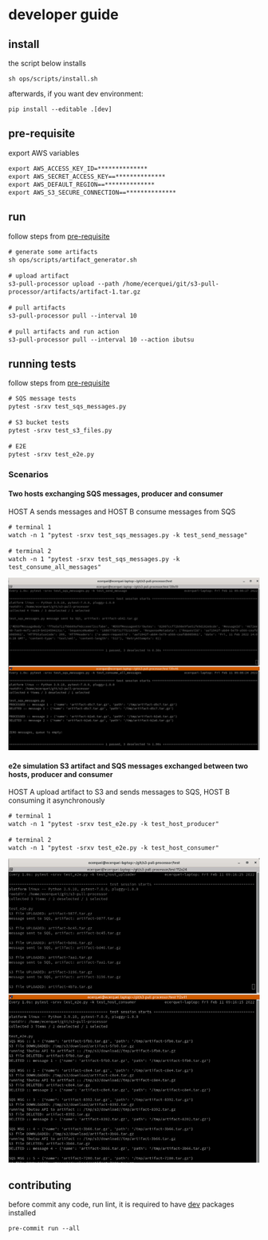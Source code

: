 # developer guide

## install

the script below installs

```shell
sh ops/scripts/install.sh
```

afterwards, if you want  dev environment:

```shell
pip install --editable .[dev]
```

## pre-requisite

export AWS variables

```shell
export AWS_ACCESS_KEY_ID=**************
export AWS_SECRET_ACCESS_KEY==**************
export AWS_DEFAULT_REGION==**************
export AWS_S3_SECURE_CONNECTION==**************
```

## run

follow steps from [pre-requisite](developer_guide.md#pre-requisite)

```shell
# generate some artifacts
sh ops/scripts/artifact_generator.sh

# upload artifact
s3-pull-processor upload --path /home/ecerquei/git/s3-pull-processor/artifacts/artifact-1.tar.gz

# pull artifacts
s3-pull-processor pull --interval 10

# pull artifacts and run action
s3-pull-processor pull --interval 10 --action ibutsu
```

## running tests

follow steps from [pre-requisite](developer_guide.md#pre-requisite)

```shell
# SQS message tests
pytest -srxv test_sqs_messages.py

# S3 bucket tests
pytest -srxv test_s3_files.py

# E2E
pytest -srxv test_e2e.py
```

### Scenarios

#### Two hosts exchanging SQS messages, producer and consumer

HOST A sends messages and HOST B consume messages from SQS

```shell
# terminal 1
watch -n 1 "pytest -srxv test_sqs_messages.py -k test_send_message"

# terminal 2
watch -n 1 "pytest -srxv test_sqs_messages.py -k test_consume_all_messages"
```

![scenario1](img/scenario_1.png)

#### e2e simulation S3 artifact and SQS messages exchanged between two hosts, producer and consumer

HOST A upload artifact to S3 and sends messages to SQS, HOST B consuming it asynchronously

```shell
# terminal 1
watch -n 1 "pytest -srxv test_e2e.py -k test_host_producer"

# terminal 2
watch -n 1 "pytest -srxv test_e2e.py -k test_host_consumer"
```

![scenario2](img/scenario_2.png)

## contributing

before commit any code, run lint, it is required to have [dev](../setup.cfg) packages installed

```shell
pre-commit run --all
```
